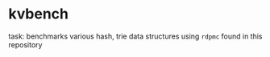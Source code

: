 # kvbench
task: benchmarks various hash, trie data structures using `rdpmc` found in this repository
